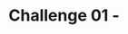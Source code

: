# Challenge 01 - <Title of Challenge> - Coach's Guide.

[< Previous Solution](./Solution-00.md) - **[Home](./README.md)** - [Next Solution >](./Solution-02.md)

## Notes & Guidance

Setup up a basic hub and spoke topology with a Central Network Virtual Appliance.
Establish connectivity to (simulated) onprem via VPN site-to-site.
Prepare non overlapping address spaces ranges for virtual networks and various special (Gateway, NVA) and VM Workload subnets.
Decide what Azure Region, Resource Group(s) to create. 
Plan for creating VMs in all vnets (Hub, Spokes, Simulated Branch) to test the connectivity. 
Linux VMs are easy to deploy and do basic connectivity (serial console).
When using AIRS subscription,may face difficulties RDP/SSH into VMs due to security policy enforcement. (There are workarounds available).


Break things apart with more than one bullet list

- Like this
- One
- Right
- Here

